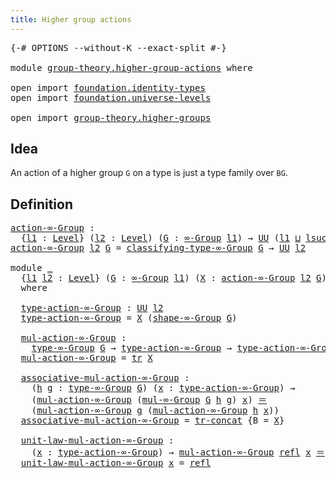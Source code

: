 ```yaml
---
title: Higher group actions
---
```


<pre class="Agda"><a id="46" class="Symbol">{-#</a> <a id="50" class="Keyword">OPTIONS</a> <a id="58" class="Pragma">--without-K</a> <a id="70" class="Pragma">--exact-split</a> <a id="84" class="Symbol">#-}</a>

<a id="89" class="Keyword">module</a> <a id="96" href="group-theory.higher-group-actions.html" class="Module">group-theory.higher-group-actions</a> <a id="130" class="Keyword">where</a>

<a id="137" class="Keyword">open</a> <a id="142" class="Keyword">import</a> <a id="149" href="foundation.identity-types.html" class="Module">foundation.identity-types</a>
<a id="175" class="Keyword">open</a> <a id="180" class="Keyword">import</a> <a id="187" href="foundation.universe-levels.html" class="Module">foundation.universe-levels</a>

<a id="215" class="Keyword">open</a> <a id="220" class="Keyword">import</a> <a id="227" href="group-theory.higher-groups.html" class="Module">group-theory.higher-groups</a>
</pre>
## Idea

An action of a higher group `G` on a type is just a type family over `BG`.

## Definition

<pre class="Agda"><a id="action-∞-Group"></a><a id="367" href="group-theory.higher-group-actions.html#367" class="Function">action-∞-Group</a> <a id="382" class="Symbol">:</a>
  <a id="386" class="Symbol">{</a><a id="387" href="group-theory.higher-group-actions.html#387" class="Bound">l1</a> <a id="390" class="Symbol">:</a> <a id="392" href="Agda.Primitive.html#597" class="Postulate">Level</a><a id="397" class="Symbol">}</a> <a id="399" class="Symbol">(</a><a id="400" href="group-theory.higher-group-actions.html#400" class="Bound">l2</a> <a id="403" class="Symbol">:</a> <a id="405" href="Agda.Primitive.html#597" class="Postulate">Level</a><a id="410" class="Symbol">)</a> <a id="412" class="Symbol">(</a><a id="413" href="group-theory.higher-group-actions.html#413" class="Bound">G</a> <a id="415" class="Symbol">:</a> <a id="417" href="group-theory.higher-groups.html#1626" class="Function">∞-Group</a> <a id="425" href="group-theory.higher-group-actions.html#387" class="Bound">l1</a><a id="427" class="Symbol">)</a> <a id="429" class="Symbol">→</a> <a id="431" href="foundation-core.universe-levels.html#235" class="Primitive">UU</a> <a id="434" class="Symbol">(</a><a id="435" href="group-theory.higher-group-actions.html#387" class="Bound">l1</a> <a id="438" href="Agda.Primitive.html#810" class="Primitive Operator">⊔</a> <a id="440" href="Agda.Primitive.html#780" class="Primitive">lsuc</a> <a id="445" href="group-theory.higher-group-actions.html#400" class="Bound">l2</a><a id="447" class="Symbol">)</a>
<a id="449" href="group-theory.higher-group-actions.html#367" class="Function">action-∞-Group</a> <a id="464" href="group-theory.higher-group-actions.html#464" class="Bound">l2</a> <a id="467" href="group-theory.higher-group-actions.html#467" class="Bound">G</a> <a id="469" class="Symbol">=</a> <a id="471" href="group-theory.higher-groups.html#1885" class="Function">classifying-type-∞-Group</a> <a id="496" href="group-theory.higher-group-actions.html#467" class="Bound">G</a> <a id="498" class="Symbol">→</a> <a id="500" href="foundation-core.universe-levels.html#235" class="Primitive">UU</a> <a id="503" href="group-theory.higher-group-actions.html#464" class="Bound">l2</a>

<a id="507" class="Keyword">module</a> <a id="514" href="group-theory.higher-group-actions.html#514" class="Module">_</a>
  <a id="518" class="Symbol">{</a><a id="519" href="group-theory.higher-group-actions.html#519" class="Bound">l1</a> <a id="522" href="group-theory.higher-group-actions.html#522" class="Bound">l2</a> <a id="525" class="Symbol">:</a> <a id="527" href="Agda.Primitive.html#597" class="Postulate">Level</a><a id="532" class="Symbol">}</a> <a id="534" class="Symbol">(</a><a id="535" href="group-theory.higher-group-actions.html#535" class="Bound">G</a> <a id="537" class="Symbol">:</a> <a id="539" href="group-theory.higher-groups.html#1626" class="Function">∞-Group</a> <a id="547" href="group-theory.higher-group-actions.html#519" class="Bound">l1</a><a id="549" class="Symbol">)</a> <a id="551" class="Symbol">(</a><a id="552" href="group-theory.higher-group-actions.html#552" class="Bound">X</a> <a id="554" class="Symbol">:</a> <a id="556" href="group-theory.higher-group-actions.html#367" class="Function">action-∞-Group</a> <a id="571" href="group-theory.higher-group-actions.html#522" class="Bound">l2</a> <a id="574" href="group-theory.higher-group-actions.html#535" class="Bound">G</a><a id="575" class="Symbol">)</a>
  <a id="579" class="Keyword">where</a>

  <a id="588" href="group-theory.higher-group-actions.html#588" class="Function">type-action-∞-Group</a> <a id="608" class="Symbol">:</a> <a id="610" href="foundation-core.universe-levels.html#235" class="Primitive">UU</a> <a id="613" href="group-theory.higher-group-actions.html#522" class="Bound">l2</a>
  <a id="618" href="group-theory.higher-group-actions.html#588" class="Function">type-action-∞-Group</a> <a id="638" class="Symbol">=</a> <a id="640" href="group-theory.higher-group-actions.html#552" class="Bound">X</a> <a id="642" class="Symbol">(</a><a id="643" href="group-theory.higher-groups.html#2004" class="Function">shape-∞-Group</a> <a id="657" href="group-theory.higher-group-actions.html#535" class="Bound">G</a><a id="658" class="Symbol">)</a>

  <a id="663" href="group-theory.higher-group-actions.html#663" class="Function">mul-action-∞-Group</a> <a id="682" class="Symbol">:</a>
    <a id="688" href="group-theory.higher-groups.html#2808" class="Function">type-∞-Group</a> <a id="701" href="group-theory.higher-group-actions.html#535" class="Bound">G</a> <a id="703" class="Symbol">→</a> <a id="705" href="group-theory.higher-group-actions.html#588" class="Function">type-action-∞-Group</a> <a id="725" class="Symbol">→</a> <a id="727" href="group-theory.higher-group-actions.html#588" class="Function">type-action-∞-Group</a>
  <a id="749" href="group-theory.higher-group-actions.html#663" class="Function">mul-action-∞-Group</a> <a id="768" class="Symbol">=</a> <a id="770" href="foundation-core.identity-types.html#5702" class="Function">tr</a> <a id="773" href="group-theory.higher-group-actions.html#552" class="Bound">X</a>

  <a id="778" href="group-theory.higher-group-actions.html#778" class="Function">associative-mul-action-∞-Group</a> <a id="809" class="Symbol">:</a>
    <a id="815" class="Symbol">(</a><a id="816" href="group-theory.higher-group-actions.html#816" class="Bound">h</a> <a id="818" href="group-theory.higher-group-actions.html#818" class="Bound">g</a> <a id="820" class="Symbol">:</a> <a id="822" href="group-theory.higher-groups.html#2808" class="Function">type-∞-Group</a> <a id="835" href="group-theory.higher-group-actions.html#535" class="Bound">G</a><a id="836" class="Symbol">)</a> <a id="838" class="Symbol">(</a><a id="839" href="group-theory.higher-group-actions.html#839" class="Bound">x</a> <a id="841" class="Symbol">:</a> <a id="843" href="group-theory.higher-group-actions.html#588" class="Function">type-action-∞-Group</a><a id="862" class="Symbol">)</a> <a id="864" class="Symbol">→</a>
    <a id="870" class="Symbol">(</a><a id="871" href="group-theory.higher-group-actions.html#663" class="Function">mul-action-∞-Group</a> <a id="890" class="Symbol">(</a><a id="891" href="group-theory.higher-groups.html#2976" class="Function">mul-∞-Group</a> <a id="903" href="group-theory.higher-group-actions.html#535" class="Bound">G</a> <a id="905" href="group-theory.higher-group-actions.html#816" class="Bound">h</a> <a id="907" href="group-theory.higher-group-actions.html#818" class="Bound">g</a><a id="908" class="Symbol">)</a> <a id="910" href="group-theory.higher-group-actions.html#839" class="Bound">x</a><a id="911" class="Symbol">)</a> <a id="913" href="foundation-core.identity-types.html#1865" class="Function Operator">＝</a>
    <a id="919" class="Symbol">(</a><a id="920" href="group-theory.higher-group-actions.html#663" class="Function">mul-action-∞-Group</a> <a id="939" href="group-theory.higher-group-actions.html#818" class="Bound">g</a> <a id="941" class="Symbol">(</a><a id="942" href="group-theory.higher-group-actions.html#663" class="Function">mul-action-∞-Group</a> <a id="961" href="group-theory.higher-group-actions.html#816" class="Bound">h</a> <a id="963" href="group-theory.higher-group-actions.html#839" class="Bound">x</a><a id="964" class="Symbol">))</a>
  <a id="969" href="group-theory.higher-group-actions.html#778" class="Function">associative-mul-action-∞-Group</a> <a id="1000" class="Symbol">=</a> <a id="1002" href="foundation-core.identity-types.html#6274" class="Function">tr-concat</a> <a id="1012" class="Symbol">{</a><a id="1013" class="Argument">B</a> <a id="1015" class="Symbol">=</a> <a id="1017" href="group-theory.higher-group-actions.html#552" class="Bound">X</a><a id="1018" class="Symbol">}</a>

  <a id="1023" href="group-theory.higher-group-actions.html#1023" class="Function">unit-law-mul-action-∞-Group</a> <a id="1051" class="Symbol">:</a>
    <a id="1057" class="Symbol">(</a><a id="1058" href="group-theory.higher-group-actions.html#1058" class="Bound">x</a> <a id="1060" class="Symbol">:</a> <a id="1062" href="group-theory.higher-group-actions.html#588" class="Function">type-action-∞-Group</a><a id="1081" class="Symbol">)</a> <a id="1083" class="Symbol">→</a> <a id="1085" href="group-theory.higher-group-actions.html#663" class="Function">mul-action-∞-Group</a> <a id="1104" href="foundation-core.identity-types.html#1820" class="InductiveConstructor">refl</a> <a id="1109" href="group-theory.higher-group-actions.html#1058" class="Bound">x</a> <a id="1111" href="foundation-core.identity-types.html#1865" class="Function Operator">＝</a> <a id="1113" href="group-theory.higher-group-actions.html#1058" class="Bound">x</a>
  <a id="1117" href="group-theory.higher-group-actions.html#1023" class="Function">unit-law-mul-action-∞-Group</a> <a id="1145" href="group-theory.higher-group-actions.html#1145" class="Bound">x</a> <a id="1147" class="Symbol">=</a> <a id="1149" href="foundation-core.identity-types.html#1820" class="InductiveConstructor">refl</a>
</pre>
